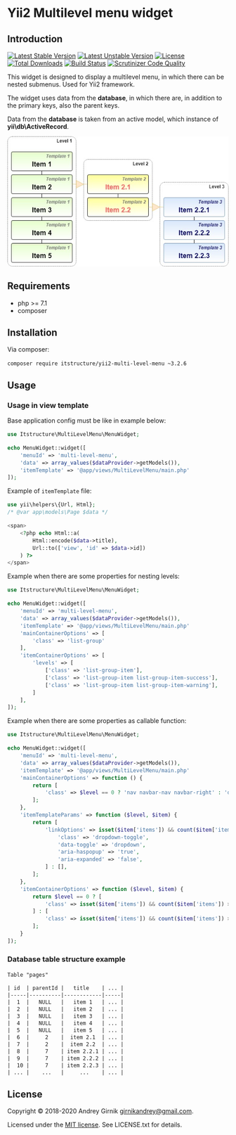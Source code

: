 Yii2 Multilevel menu widget
==============

## Introduction

[![Latest Stable Version](https://poser.pugx.org/itstructure/yii2-multi-level-menu/v/stable)](https://packagist.org/packages/itstructure/yii2-multi-level-menu)
[![Latest Unstable Version](https://poser.pugx.org/itstructure/yii2-multi-level-menu/v/unstable)](https://packagist.org/packages/itstructure/yii2-multi-level-menu)
[![License](https://poser.pugx.org/itstructure/yii2-multi-level-menu/license)](https://packagist.org/packages/itstructure/yii2-multi-level-menu)
[![Total Downloads](https://poser.pugx.org/itstructure/yii2-multi-level-menu/downloads)](https://packagist.org/packages/itstructure/yii2-multi-level-menu)
[![Build Status](https://scrutinizer-ci.com/g/itstructure/yii2-multi-level-menu/badges/build.png?b=master)](https://scrutinizer-ci.com/g/itstructure/yii2-multi-level-menu/build-status/master)
[![Scrutinizer Code Quality](https://scrutinizer-ci.com/g/itstructure/yii2-multi-level-menu/badges/quality-score.png?b=master)](https://scrutinizer-ci.com/g/itstructure/yii2-multi-level-menu/?branch=master)

This widget is designed to display a multilevel menu, in which there can be nested submenus. Used for Yii2 framework.

The widget uses data from the **database**, in which there are, in addition to the primary keys, also the parent keys.

Data from the **database** is taken from an active model, which instance of **yii\db\ActiveRecord**.

![Multi level menu example scheme](https://github.com/itstructure/yii2-multi-level-menu/blob/master/ML_menu_en.jpg)

## Requirements

- php >= 7.1
- composer

## Installation

Via composer:

`composer require itstructure/yii2-multi-level-menu ~3.2.6`

## Usage

### Usage in view template

Base application config must be like in example below:

```php
use Itstructure\MultiLevelMenu\MenuWidget;
```

```php
echo MenuWidget::widget([
    'menuId' => 'multi-level-menu',
    'data' => array_values($dataProvider->getModels()),
    'itemTemplate' => '@app/views/MultiLevelMenu/main.php'
]);
```

Example of `itemTemplate` file:

```php
use yii\helpers\{Url, Html};
/* @var app\models\Page $data */
```

```php
<span>
    <?php echo Html::a(
        Html::encode($data->title),
        Url::to(['view', 'id' => $data->id])
    ) ?>
</span>
```

Example when there are some properties for nesting levels:

```php
use Itstructure\MultiLevelMenu\MenuWidget;
```

```php
echo MenuWidget::widget([
    'menuId' => 'multi-level-menu',
    'data' => array_values($dataProvider->getModels()),
    'itemTemplate' => '@app/views/MultiLevelMenu/main.php'
    'mainContainerOptions' => [
        'class' => 'list-group'
    ],
    'itemContainerOptions' => [
        'levels' => [
            ['class' => 'list-group-item'],
            ['class' => 'list-group-item list-group-item-success'],
            ['class' => 'list-group-item list-group-item-warning'],
        ]
    ],
]);
```

Example when there are some properties as callable function:

```php
use Itstructure\MultiLevelMenu\MenuWidget;
```

```php
echo MenuWidget::widget([
    'menuId' => 'multi-level-menu',
    'data' => array_values($dataProvider->getModels()),
    'itemTemplate' => '@app/views/MultiLevelMenu/main.php'
    'mainContainerOptions' => function () {
        return [
            'class' => $level == 0 ? 'nav navbar-nav navbar-right' : 'dropdown-menu'
        ];
    },
    'itemTemplateParams' => function ($level, $item) {
        return [
            'linkOptions' => isset($item['items']) && count($item['items']) > 0 ? [
                'class' => 'dropdown-toggle',
                'data-toggle' => 'dropdown',
                'aria-haspopup' => 'true',
                'aria-expanded' => 'false',
            ] : [],
        ];
    },
    'itemContainerOptions' => function ($level, $item) {
        return $level == 0 ? [
            'class' => isset($item['items']) && count($item['items']) > 0 ? 'nav-item dropdown' : 'nav-item'
        ] : [
            'class' => isset($item['items']) && count($item['items']) > 0 ? 'dropdown-item dropdown' : 'dropdown-item'
        ];
    }
]);
```


### Database table structure example

`Table "pages"`

    | id  | parentId |   title    | ... |
    |-----|----------|------------|-----|
    |  1  |   NULL   |   item 1   | ... |
    |  2  |   NULL   |   item 2   | ... |
    |  3  |   NULL   |   item 3   | ... |
    |  4  |   NULL   |   item 4   | ... |
    |  5  |   NULL   |   item 5   | ... |
    |  6  |     2    |  item 2.1  | ... |
    |  7  |     2    |  item 2.2  | ... |
    |  8  |     7    | item 2.2.1 | ... |
    |  9  |     7    | item 2.2.2 | ... |
    |  10 |     7    | item 2.2.3 | ... |
    | ... |    ...   |     ...    | ... |

## License

Copyright © 2018-2020 Andrey Girnik girnikandrey@gmail.com.

Licensed under the [MIT license](http://opensource.org/licenses/MIT). See LICENSE.txt for details.
